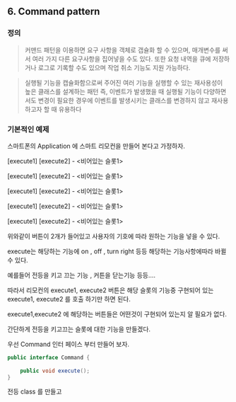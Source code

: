 ## 6. Command pattern

### 정의
> 커맨드 패턴을 이용하면 요구 사항을 객체로 갭슐화 할 수 있으며, 매개변수를 써서 여러 가지 다른 요구사항을 집어넣을 수도 있다.
> 또한 요청 내역을 큐에 저장하거나 로그로 기록할 수도 있으며 작업 취소 기능도 지원 가능하다.

>실행될 기능을 캡슐화함으로써 주어진 여러 기능을 실행할 수 있는 재사용성이 높은 클래스를 설계하는 패턴
>즉, 이벤트가 발생했을 때 실행될 기능이 다양하면서도 변경이 필요한 경우에 이벤트를 발생시키는 클래스를 변경하지 않고 재사용하고자 할 때 유용하다

### 기본적인 예제 
스마트폰의 Application 에 스마트 리모컨을 만들어 본다고 가정하자.

[execute1] [execute2]  - <비어있는 슬롯1>

[execute1] [execute2]  - <비어있는 슬롯1>

[execute1] [execute2]  - <비어있는 슬롯1>

[execute1] [execute2]  - <비어있는 슬롯1>

[execute1] [execute2]  - <비어있는 슬롯1>

위와같이 버튼이 2개가 들어있고 사용자의 기호에 따라 원하는 기능을 넣을 수 있다. 

execute는 해당하는 기능에 on , off , turn right 등등 해당하는 기능사항에따라 바뀔 수 있다.

예를들어 전등을 키고 끄는 기능 , 커튼을 닫는기능 등등....

따라서 리모컨의 execute1, execute2 버튼은 해당 슬롯의 기능중 구현되어 있는 execute1, execute2 를 호출 하기만 하면 된다.

execute1,execute2 에 해당하는 버튼들은 어떤것이 구현되어 있는지 알 필요가 없다.

간단하게 전등을 키고끄는 슬롯에 대한 기능을 만들겠다.

우선 Command 인터 페이스 부터 만들어 보자.

~~~java
public interface Command {
 
    public void execute();
}
~~~

전등 class 를 만들고



